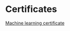 # Certificates
[Machine learning certificate](https://raw.githubusercontent.com/ManiNaseri/Certificates/)
